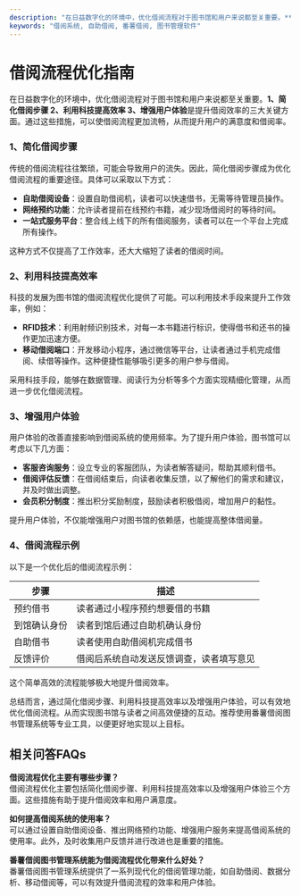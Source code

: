```yaml
---
description: "在日益数字化的环境中，优化借阅流程对于图书馆和用户来说都至关重要。**1、简化借阅步骤 2、利用科技提高效率 3、增强用户体验**是提升借阅效率的三大关键方面。通过这些措施，可以使借阅流程更加流畅，从而提升用户的满意度和借阅率。"
keywords: "借阅系统, 自助借阅, 番薯借阅, 图书管理软件"
---
```

# 借阅流程优化指南

在日益数字化的环境中，优化借阅流程对于图书馆和用户来说都至关重要。**1、简化借阅步骤 2、利用科技提高效率 3、增强用户体验**是提升借阅效率的三大关键方面。通过这些措施，可以使借阅流程更加流畅，从而提升用户的满意度和借阅率。

### 1、简化借阅步骤

传统的借阅流程往往繁琐，可能会导致用户的流失。因此，简化借阅步骤成为优化借阅流程的重要途径。具体可以采取以下方式：

- **自助借阅设备**：设置自助借阅机，读者可以快速借书，无需等待管理员操作。
- **网络预约功能**：允许读者提前在线预约书籍，减少现场借阅时的等待时间。
- **一站式服务平台**：整合线上线下的所有借阅服务，读者可以在一个平台上完成所有操作。

这种方式不仅提高了工作效率，还大大缩短了读者的借阅时间。

### 2、利用科技提高效率

科技的发展为图书馆的借阅流程优化提供了可能。可以利用技术手段来提升工作效率，例如：

- **RFID技术**：利用射频识别技术，对每一本书籍进行标识，使得借书和还书的操作更加迅速方便。
- **移动借阅端口**：开发移动小程序，通过微信等平台，让读者通过手机完成借阅、续借等操作。这种便捷性能够吸引更多的用户参与借阅。

采用科技手段，能够在数据管理、阅读行为分析等多个方面实现精细化管理，从而进一步优化借阅流程。

### 3、增强用户体验

用户体验的改善直接影响到借阅系统的使用频率。为了提升用户体验，图书馆可以考虑以下几方面：

- **客服咨询服务**：设立专业的客服团队，为读者解答疑问，帮助其顺利借书。
- **借阅评估反馈**：在借阅结束后，向读者收集反馈，以了解他们的需求和建议，并及时做出调整。
- **会员积分制度**：推出积分奖励制度，鼓励读者积极借阅，增加用户的黏性。

提升用户体验，不仅能增强用户对图书馆的依赖感，也能提高整体借阅量。

### 4、借阅流程示例

以下是一个优化后的借阅流程示例：

| 步骤         | 描述                                     |
|--------------|------------------------------------------|
| 预约借书     | 读者通过小程序预约想要借的书籍               |
| 到馆确认身份 | 读者到馆后通过自助机确认身份                 |
| 自助借书     | 读者使用自助借阅机完成借书                   |
| 反馈评价     | 借阅后系统自动发送反馈调查，读者填写意见       |

这个简单高效的流程能够极大地提升借阅效率。

总结而言，通过简化借阅步骤、利用科技提高效率以及增强用户体验，可以有效地优化借阅流程。从而实现图书馆与读者之间高效便捷的互动。推荐使用番薯借阅图书管理系统等专业工具，以便更好地实现以上目标。

## 相关问答FAQs

**借阅流程优化主要有哪些步骤？**  
借阅流程优化主要包括简化借阅步骤、利用科技提高效率以及增强用户体验三个方面。这些措施有助于提升借阅效率和用户满意度。

**如何提高借阅系统的使用率？**  
可以通过设置自助借阅设备、推出网络预约功能、增强用户服务来提高借阅系统的使用率。此外，及时收集用户反馈并进行改进也是重要的措施。

**番薯借阅图书管理系统能为借阅流程优化带来什么好处？**  
番薯借阅图书管理系统提供了一系列现代化的借阅管理功能，如自助借阅、数据分析、移动借阅等，可以有效提升借阅流程的效率和用户体验。
